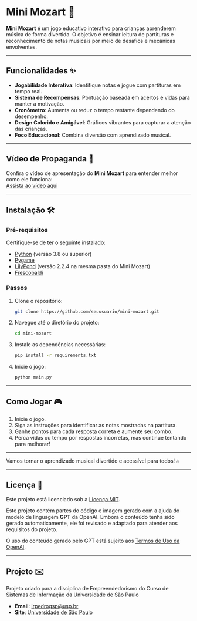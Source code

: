 
# Mini Mozart 🎵  

**Mini Mozart** é um jogo educativo interativo para crianças aprenderem música de forma divertida. O objetivo é ensinar leitura de partituras e reconhecimento de notas musicais por meio de desafios e mecânicas envolventes.  

---

## Funcionalidades ✨  
- **Jogabilidade Interativa**: Identifique notas e jogue com partituras em tempo real.  
- **Sistema de Recompensas**: Pontuação baseada em acertos e vidas para manter a motivação.  
- **Cronômetro**: Aumenta ou reduz o tempo restante dependendo do desempenho.  
- **Design Colorido e Amigável**: Gráficos vibrantes para capturar a atenção das crianças.  
- **Foco Educacional**: Combina diversão com aprendizado musical.  

---

## Vídeo de Propaganda 🎥  
Confira o vídeo de apresentação do **Mini Mozart** para entender melhor como ele funciona:  
[Assista ao vídeo aqui](https://share.synthesia.io/d9a32af2-2612-4e31-80cc-31719362b5c7)  

---

## Instalação 🛠️  

### Pré-requisitos  
Certifique-se de ter o seguinte instalado:  
- [Python](https://www.python.org/) (versão 3.8 ou superior)  
- [Pygame](https://www.pygame.org/)  
- [LilyPond](http://lilypond.org/)  (versão 2.2.4 na mesma pasta do Mini Mozart)
- [Frescobaldi](https://www.frescobaldi.org/)  

### Passos  
1. Clone o repositório:  
   ```bash  
   git clone https://github.com/seuusuario/mini-mozart.git  
   ```  
2. Navegue até o diretório do projeto:  
   ```bash  
   cd mini-mozart  
   ```  
3. Instale as dependências necessárias:  
   ```bash  
   pip install -r requirements.txt  
   ```  
4. Inicie o jogo:  
   ```bash  
   python main.py  
   ```  

---

## Como Jogar 🎮  
1. Inicie o jogo.  
2. Siga as instruções para identificar as notas mostradas na partitura.  
3. Ganhe pontos para cada resposta correta e aumente seu combo.  
4. Perca vidas ou tempo por respostas incorretas, mas continue tentando para melhorar!  

---

Vamos tornar o aprendizado musical divertido e acessível para todos! 🎶

---

## Licença 📜  
Este projeto está licenciado sob a [Licença MIT](LICENSE).  

Este projeto contém partes do código e imagem gerado com a ajuda do modelo de linguagem **GPT** da OpenAI. Embora o conteúdo tenha sido gerado automaticamente, ele foi revisado e adaptado para atender aos requisitos do projeto.

O uso do conteúdo gerado pelo GPT está sujeito aos [Termos de Uso da OpenAI](https://openai.com/policies/terms-of-use).

---

## Projeto ✉️  
Projeto criado para a disciplina de Empreendedorismo do Curso de Sistemas de Informação da Universidade de São Paulo  
- **Email**: irpedrogsp@usp.br  
- **Site**: [Universidade de São Paulo](https://www5.usp.br/)  



